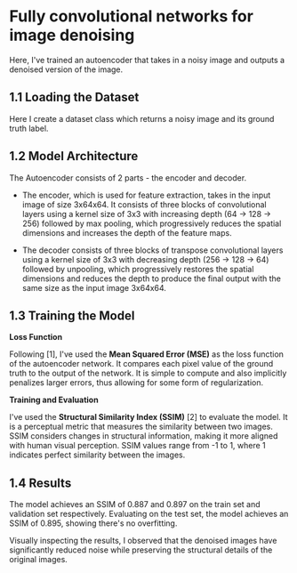 # Fully convolutional networks for image denoising

Here, I've trained an autoencoder that takes in a noisy image and outputs a denoised version of the image.

## 1.1 Loading the Dataset

Here I create a dataset class which returns a noisy image and its ground truth label.

## 1.2 Model Architecture

The Autoencoder consists of 2 parts - the encoder and decoder.

- The encoder, which is used for feature extraction, takes in the input image of size 3x64x64. It consists of three blocks of convolutional layers using a kernel size of 3x3 with increasing depth (64 -> 128 -> 256) followed by max pooling, which progressively reduces the spatial dimensions and increases the depth of the feature maps.

- The decoder consists of three blocks of transpose convolutional layers using a kernel size of 3x3 with decreasing depth (256 -> 128 -> 64) followed by unpooling, which progressively restores the spatial dimensions and reduces the depth to produce the final output with the same size as the input image 3x64x64.

## 1.3 Training the Model

**Loss Function**

Following [1], I've used the **Mean Squared Error (MSE)** as the loss function of the autoencoder network. It compares each pixel value of the ground truth to the output of the network. It is simple to compute and also implicitly penalizes larger errors, thus allowing for some form of regularization.

**Training and Evaluation**

I've used the **Structural Similarity Index (SSIM)** [2] to evaluate the model. It is a perceptual metric that measures the similarity between two images. SSIM considers changes in structural information, making it more aligned with human visual perception. SSIM values range from -1 to 1, where 1 indicates perfect similarity between the images.

## 1.4 Results

The model achieves an SSIM of 0.887 and 0.897 on the train set and validation set respectively. Evaluating on the test set, the model achieves an SSIM of 0.895, showing there's no overfitting.

Visually inspecting the results, I observed that the denoised images have significantly reduced noise while preserving the structural details of the original images.
